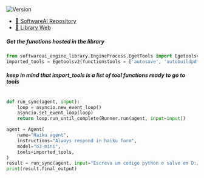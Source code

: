 ![Version](https://img.shields.io/badge/version-1.0.19-blue)
- [📖 SoftwareAI Repository](https://github.com/SoftwareAI-Company/SoftwareAI)
- [📖 Library Web](https://github.com/SoftwareAI-Company/library-web)


##### Get the functions hosted in the library
```python
from softwareai_engine_library.EngineProcess.EgetTools import Egetoolsv2
imported_tools = Egetoolsv2(functionstools = ['autosave', 'autobuildpdf'])

```
##### keep in mind that import_tools is a list of tool functions ready to go to tools
```python

def run_sync(agent, input):
    loop = asyncio.new_event_loop()
    asyncio.set_event_loop(loop)
    return loop.run_until_complete(Runner.run(agent, input=input))

agent = Agent(
    name="Haiku agent",
    instructions="Always respond in haiku form",
    model="o3-mini",
    tools=imported_tools,
)
result = run_sync(agent, input="Escreva um codigo python e salve em D:/CompanyApps/Projetos de codigo aberto/SoftwareAIEngine/EngineEndpointAgentAPI/Library/Agents/CodePreProject/Tests/docs/teste.py.")
print(result.final_output)
```

